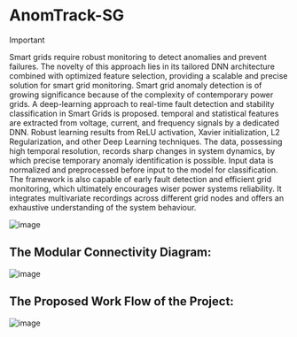 # AnomTrack-SG
> [!IMPORTANT]
> Smart grids require robust monitoring to detect anomalies and prevent failures. The novelty of this approach lies in its tailored DNN architecture combined with optimized feature selection, providing a scalable and precise solution for smart grid monitoring. Smart grid anomaly detection is of growing significance because of the complexity of contemporary power grids. A deep-learning approach to real-time fault detection and stability classification in Smart Grids is proposed. temporal and statistical features are extracted from voltage, current, and frequency signals by a dedicated DNN. Robust learning results from ReLU activation, Xavier initialization, L2 Regularization, and other Deep Learning techniques. The data, possessing high temporal resolution, records sharp changes in system dynamics, by which precise temporary anomaly identification is possible. Input data is normalized and preprocessed before input to the model for classification. The framework is also capable of early fault detection and efficient grid monitoring, which ultimately encourages wiser power systems reliability. It integrates multivariate recordings across different grid nodes and offers an exhaustive understanding of the system behaviour.


![image](https://github.com/user-attachments/assets/eeca6a56-9cc6-4c89-be65-c6c176cb0f1b)


## The Modular Connectivity Diagram:

![image](https://github.com/user-attachments/assets/6a87647f-df96-4b01-be40-f8ad770a4b24)


## The Proposed Work Flow of the Project:

![image](https://github.com/user-attachments/assets/93bc9f86-9bae-4bf5-b05b-29c501343243)



